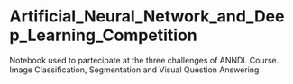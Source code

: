 # Artificial_Neural_Network_and_Deep_Learning_Competition
Notebook used to partecipate at the three challenges of ANNDL Course. Image Classification, Segmentation and Visual Question Answering
